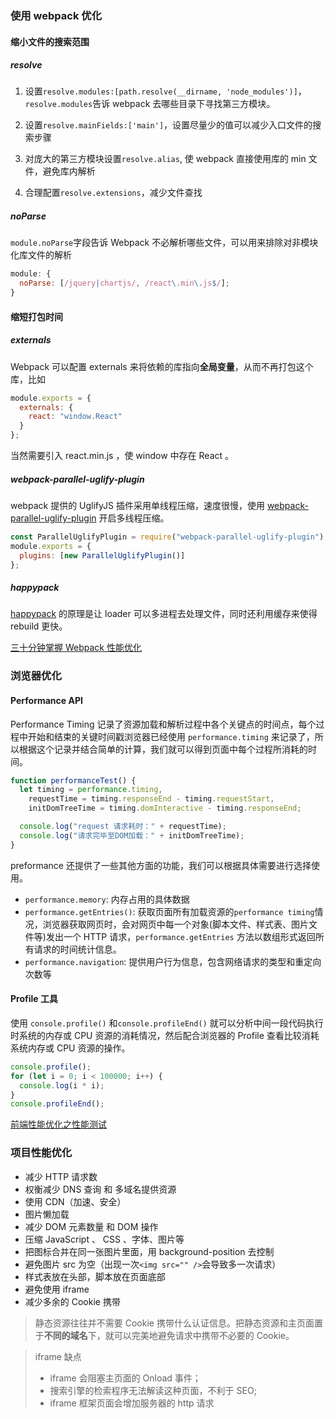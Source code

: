 ### 使用 webpack 优化

#### 缩小文件的搜索范围

##### resolve

1. 设置`resolve.modules:[path.resolve(__dirname, 'node_modules')]`，`resolve.modules`告诉 webpack 去哪些目录下寻找第三方模块。

2. 设置`resolve.mainFields:['main']`，设置尽量少的值可以减少入口文件的搜索步骤

3. 对庞大的第三方模块设置`resolve.alias`, 使 webpack 直接使用库的 min 文件，避免库内解析

4. 合理配置`resolve.extensions`，减少文件查找

##### noParse

`module.noParse`字段告诉 Webpack 不必解析哪些文件，可以用来排除对非模块化库文件的解析

```js
module: {
  noParse: [/jquery|chartjs/, /react\.min\.js$/];
}
```

#### 缩短打包时间

##### externals

Webpack 可以配置 externals 来将依赖的库指向**全局变量**，从而不再打包这个库，比如

```js
module.exports = {
  externals: {
    react: "window.React"
  }
};
```

当然需要引入 react.min.js ，使 window 中存在 React 。

##### webpack-parallel-uglify-plugin

webpack 提供的 UglifyJS 插件采用单线程压缩，速度很慢，使用 [webpack-parallel-uglify-plugin](https://www.npmjs.com/package/webpack-parallel-uglify-plugin) 开启多线程压缩。

```js
const ParallelUglifyPlugin = require("webpack-parallel-uglify-plugin");
module.exports = {
  plugins: [new ParallelUglifyPlugin()]
};
```

##### happypack

[happypack](https://www.npmjs.com/package/happypack) 的原理是让 loader 可以多进程去处理文件，同时还利用缓存来使得 rebuild 更快。

[三十分钟掌握 Webpack 性能优化](https://juejin.im/post/5b652b036fb9a04fa01d616b)

### 浏览器优化

#### Performance API

Performance Timing 记录了资源加载和解析过程中各个关键点的时间点，每个过程中开始和结束的关键时间戳浏览器已经使用 `performance.timing` 来记录了，所以根据这个记录并结合简单的计算，我们就可以得到页面中每个过程所消耗的时间。

```js
function performanceTest() {
  let timing = performance.timing,
    requestTime = timing.responseEnd - timing.requestStart,
    initDomTreeTime = timing.domInteractive - timing.responseEnd;

  console.log("request 请求耗时：" + requestTime);
  console.log("请求完毕至DOM加载：" + initDomTreeTime);
}
```

preformance 还提供了一些其他方面的功能，我们可以根据具体需要进行选择使用。

- `performance.memory`: 内存占用的具体数据
- `performance.getEntries()`: 获取页面所有加载资源的`performance timing`情况，浏览器获取网页时，会对网页中每一个对象(脚本文件、样式表、图片文件等)发出一个 HTTP 请求，`performance.getEntries` 方法以数组形式返回所有请求的时间统计信息。
- `performance.navigation`: 提供用户行为信息，包含网络请求的类型和重定向次数等

#### Profile 工具

使用 `console.profile()` 和`console.profileEnd()` 就可以分析中间一段代码执行时系统的内存或 CPU 资源的消耗情况，然后配合浏览器的 Profile 查看比较消耗系统内存或 CPU 资源的操作。

```js
console.profile();
for (let i = 0; i < 100000; i++) {
  console.log(i * i);
}
console.profileEnd();
```

[前端性能优化之性能测试](https://juejin.im/post/5a41abb35188252a3d383eb8)

### 项目性能优化

- 减少 HTTP 请求数
- 权衡减少 DNS 查询 和 多域名提供资源
- 使用 CDN（加速、安全）
- 图片懒加载
- 减少 DOM 元素数量 和 DOM 操作
- 压缩 JavaScript 、 CSS 、字体、图片等
- 把图标合并在同一张图片里面，用 background-position 去控制
- 避免图片 src 为空（出现一次`<img src="" />`会导致多一次请求）
- 样式表放在头部，脚本放在页面底部
- 避免使用 iframe
- 减少多余的 Cookie 携带

> 静态资源往往并不需要 Cookie 携带什么认证信息。把静态资源和主页面置于**不同的域名**下，就可以完美地避免请求中携带不必要的 Cookie。

> iframe 缺点
> - iframe 会阻塞主页面的 Onload 事件；
> - 搜索引擎的检索程序无法解读这种页面，不利于 SEO;
> - iframe 框架页面会增加服务器的 http 请求
